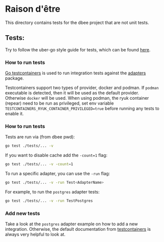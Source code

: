 # Raison d'être

This directory contains tests for the dbee project that are not unit tests.

## Tests:

Try to follow the uber-go style guide for tests, which can be found
[here](https://github.com/uber-go/guide/blob/master/style.md#test-tables).

### How to run tests

[Go testcontainers](https://golang.testcontainers.org/modules) is used to run integration tests
against the [adapters](./../adapters) package.

Testcontainers support two types of provider, docker and podman. If `podman` executable is detected,
then it will be used as the default provider. Otherwise `docker` will be used. When using podman,
the ryuk container (repear) need to be run as privileged, set env variable
`TESTCONTAINERS_RYUK_CONTAINER_PRIVILEGED=true` before running any tests to enable it.

### How to run tests

Tests are run via (from dbee pwd):

```bash
go test ./tests/... -v
```

If you want to disable cache add the `-count=1` flag:

```bash
go test ./tests/... -v -count=1
```

To run a specific adapter, you can use the `-run` flag:

```bash
go test ./tests/... -v -run Test<AdapterName>
```

For example, to run the `postgres` adapter tests:

```bash
go test ./tests/... -v -run TestPostgres
```

### Add new tests

Take a look at the `postgres` adapter example on how to add a new integration. Otherwise, the
default documentation from [testcontainers](https://golang.testcontainers.org/modules) is always
very helpful to look at.

